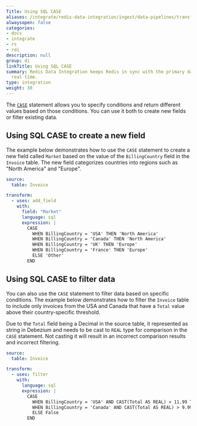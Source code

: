 ```yaml
---
Title: Using SQL CASE
aliases: /integrate/redis-data-integration/ingest/data-pipelines/transform-examples/redis-sql-case-example/
alwaysopen: false
categories:
- docs
- integrate
- rs
- rdi
description: null
group: di
linkTitle: Using SQL CASE
summary: Redis Data Integration keeps Redis in sync with the primary database in near
  real time.
type: integration
weight: 30
---
```


The [`CASE`](https://www.w3schools.com/sql/sql_case.asp) statement allows you to specify conditions and return different values based on those conditions. You can use it both to create new fields or filter existing data.

## Using SQL CASE to create a new field
The example below demonstrates how to use the `CASE` statement to create a new field called `Market` based on the value of the `BillingCountry` field in the `Invoice` table. The new field categorizes countries into regions such as "North America" and "Europe".

```yaml
source:
  table: Invoice

transform:
  - uses: add_field
    with:
      field: "Market"
      language: sql
      expression: |
        CASE
          WHEN BillingCountry = 'USA' THEN 'North America'
          WHEN BillingCountry = 'Canada' THEN 'North America'
          WHEN BillingCountry = 'UK' THEN 'Europe'
          WHEN BillingCountry = 'France' THEN 'Europe'
          ELSE 'Other'
        END
```

## Using SQL CASE to filter data

You can also use the `CASE` statement to filter data based on specific conditions. The example below demonstrates how to filter the `Invoice` table to include only invoices from the USA and Canada that have a `Total` value above their country-specific threshold.

Due to the `Total` field being a Decimal in the source table, it represented as string in Debezium and needs to be cast to `REAL` type for comparison in the `CASE` statement.
Not casting it will result in an incorrect comparison results and incorrect filtering.

```yaml
source:
  table: Invoice

transform:
  - uses: filter
    with:
      language: sql
      expression: |
        CASE
          WHEN BillingCountry = 'USA' AND CAST(Total AS REAL) > 11.99 THEN True
          WHEN BillingCountry = 'Canada' AND CAST(Total AS REAL) > 9.99 THEN True
          ELSE False
        END
```
